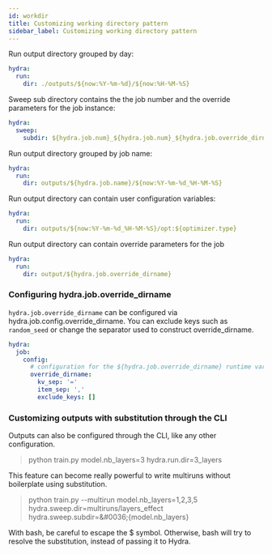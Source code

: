 ```yaml
---
id: workdir
title: Customizing working directory pattern
sidebar_label: Customizing working directory pattern
---
```


Run output directory grouped by day:
```yaml
hydra:
  run:
    dir: ./outputs/${now:%Y-%m-%d}/${now:%H-%M-%S}
```

Sweep sub directory contains the the job number and the override parameters for the job instance:
```yaml
hydra:
  sweep:
    subdir: ${hydra.job.num}_${hydra.job.num}_${hydra.job.override_dirname}
```

Run output directory grouped by job name:
```yaml
hydra:
  run:
    dir: outputs/${hydra.job.name}/${now:%Y-%m-%d_%H-%M-%S}
```

Run output directory can contain user configuration variables:
```yaml
hydra:
  run:
    dir: outputs/${now:%Y-%m-%d_%H-%M-%S}/opt:${optimizer.type}

```

Run output directory can contain override parameters for the job
```yaml
hydra:
  run:
    dir: output/${hydra.job.override_dirname}
```


### Configuring hydra.job.override_dirname
`hydra.job.override_dirname` can be configured via hydra.job.config.override_dirname.
You can exclude keys such as `random_seed` or change the separator used to construct override_dirname.

```yaml
hydra:
  job:
    config:
      # configuration for the ${hydra.job.override_dirname} runtime variable
      override_dirname:
        kv_sep: '='
        item_sep: ','
        exclude_keys: []
```

### Customizing outputs with substitution through the CLI 

Outputs can also be configured through the CLI, like any other configuration.

>python train.py model.nb_layers=3 hydra.run.dir=3_layers

This feature can become really powerful to write multiruns without boilerplate using substitution.

> python train.py --multirun model.nb_layers=1,2,3,5 hydra.sweep.dir=multiruns/layers_effect hydra.sweep.subdir=\&#0036;{model.nb_layers}


With bash, be careful to escape the $ symbol. Otherwise, bash will try to resolve the substitution, instead of passing it to Hydra.
